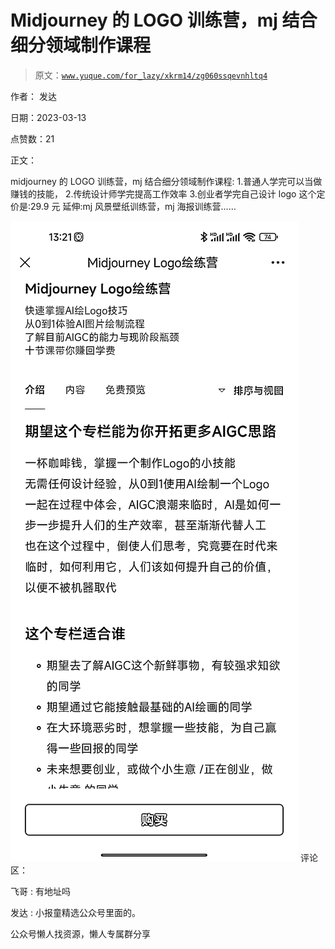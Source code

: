 # Midjourney 的 LOGO 训练营，mj 结合细分领域制作课程

> 原文：[`www.yuque.com/for_lazy/xkrm14/zg060ssqevnhltq4`](https://www.yuque.com/for_lazy/xkrm14/zg060ssqevnhltq4)



作者： 发达



日期：2023-03-13



点赞数：21

<ne-hole id="u60543ffa" data-lake-id="u60543ffa">

正文：



midjourney 的 LOGO 训练营，mj 结合细分领域制作课程: 1.普通人学完可以当做赚钱的技能， 2.传统设计师学完提高工作效率 3.创业者学完自己设计 logo 这个定价是:29.9 元 延伸:mj 风景壁纸训练营，mj 海报训练营……



![](img/00eab86af11314b28948a578c014c55e.png)  <ne-hole id="u919214ce" data-lake-id="u919214ce"><ne-p id="u8631ce2d" data-lake-id="u8631ce2d">评论区：



飞哥 : 有地址吗



发达 : 小报童精选公众号里面的。

<ne-hole id="ua59104a8" data-lake-id="ua59104a8">

公众号懒人找资源，懒人专属群分享

</ne-hole></ne-hole></ne-p></ne-hole>